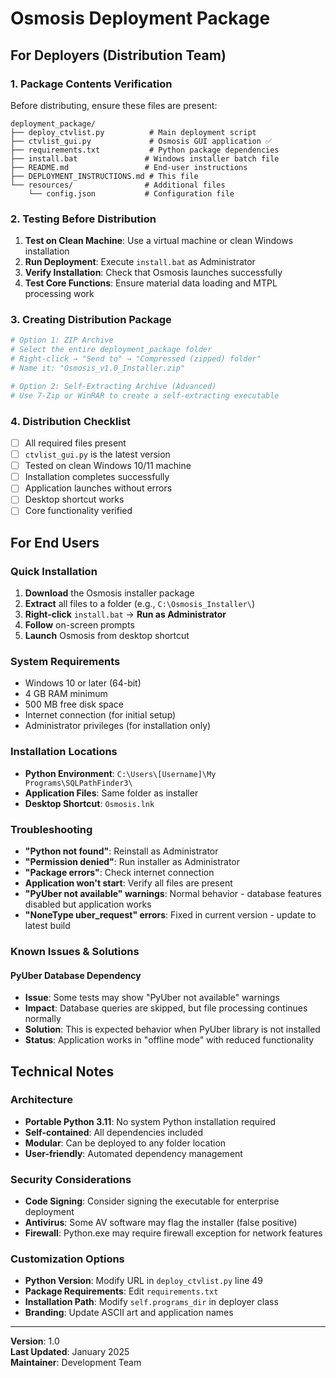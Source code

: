 # Osmosis Deployment Package

## For Deployers (Distribution Team)

### 1. Package Contents Verification
Before distributing, ensure these files are present:
```
deployment_package/
├── deploy_ctvlist.py          # Main deployment script
├── ctvlist_gui.py             # Osmosis GUI application ✅
├── requirements.txt           # Python package dependencies
├── install.bat               # Windows installer batch file
├── README.md                 # End-user instructions
├── DEPLOYMENT_INSTRUCTIONS.md # This file
└── resources/                # Additional files
    └── config.json           # Configuration file
```

### 2. Testing Before Distribution
1. **Test on Clean Machine**: Use a virtual machine or clean Windows installation
2. **Run Deployment**: Execute `install.bat` as Administrator
3. **Verify Installation**: Check that Osmosis launches successfully
4. **Test Core Functions**: Ensure material data loading and MTPL processing work

### 3. Creating Distribution Package
```bash
# Option 1: ZIP Archive
# Select the entire deployment_package folder
# Right-click → "Send to" → "Compressed (zipped) folder"
# Name it: "Osmosis_v1.0_Installer.zip"

# Option 2: Self-Extracting Archive (Advanced)
# Use 7-Zip or WinRAR to create a self-extracting executable
```

### 4. Distribution Checklist
- [ ] All required files present
- [ ] `ctvlist_gui.py` is the latest version
- [ ] Tested on clean Windows 10/11 machine
- [ ] Installation completes successfully
- [ ] Application launches without errors
- [ ] Desktop shortcut works
- [ ] Core functionality verified

## For End Users

### Quick Installation
1. **Download** the Osmosis installer package
2. **Extract** all files to a folder (e.g., `C:\Osmosis_Installer\`)
3. **Right-click** `install.bat` → **Run as Administrator**
4. **Follow** on-screen prompts
5. **Launch** Osmosis from desktop shortcut

### System Requirements
- Windows 10 or later (64-bit)
- 4 GB RAM minimum
- 500 MB free disk space
- Internet connection (for initial setup)
- Administrator privileges (for installation only)

### Installation Locations
- **Python Environment**: `C:\Users\[Username]\My Programs\SQLPathFinder3\`
- **Application Files**: Same folder as installer
- **Desktop Shortcut**: `Osmosis.lnk`

### Troubleshooting
- **"Python not found"**: Reinstall as Administrator
- **"Permission denied"**: Run installer as Administrator
- **"Package errors"**: Check internet connection
- **Application won't start**: Verify all files are present
- **"PyUber not available" warnings**: Normal behavior - database features disabled but application works
- **"NoneType uber_request" errors**: Fixed in current version - update to latest build

### Known Issues & Solutions
#### PyUber Database Dependency
- **Issue**: Some tests may show "PyUber not available" warnings
- **Impact**: Database queries are skipped, but file processing continues normally
- **Solution**: This is expected behavior when PyUber library is not installed
- **Status**: Application works in "offline mode" with reduced functionality

## Technical Notes

### Architecture
- **Portable Python 3.11**: No system Python installation required
- **Self-contained**: All dependencies included
- **Modular**: Can be deployed to any folder location
- **User-friendly**: Automated dependency management

### Security Considerations
- **Code Signing**: Consider signing the executable for enterprise deployment
- **Antivirus**: Some AV software may flag the installer (false positive)
- **Firewall**: Python.exe may require firewall exception for network features

### Customization Options
- **Python Version**: Modify URL in `deploy_ctvlist.py` line 49
- **Package Requirements**: Edit `requirements.txt`
- **Installation Path**: Modify `self.programs_dir` in deployer class
- **Branding**: Update ASCII art and application names

---

**Version**: 1.0  
**Last Updated**: January 2025  
**Maintainer**: Development Team
